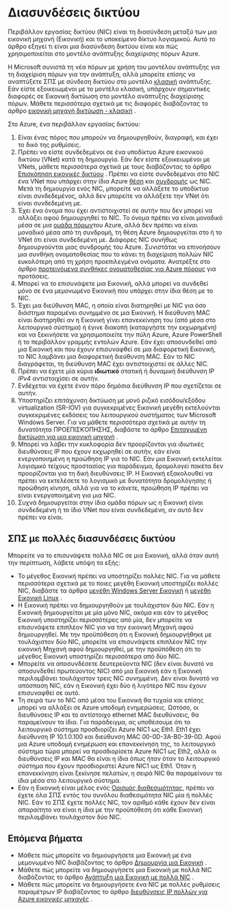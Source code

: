 <properties 
   pageTitle="Δίκτυο διασυνδέσεων | Microsoft Azure"
   description="Μάθετε περισσότερα σχετικά με διασυνδέσεις Azure δικτύου στη Διαχείριση Azure πόρων."
   services="virtual-network"
   documentationCenter="na"
   authors="jimdial"
   manager="carmonm"
   editor=""
   tags="azure-resource-manager"
/>
<tags 
   ms.service="virtual-network"
   ms.devlang="na"
   ms.topic="article"
   ms.tgt_pltfrm="na"
   ms.workload="infrastructure-services"
   ms.date="09/23/2016"
   ms.author="jdial" />

# <a name="network-interfaces"></a>Διασυνδέσεις δικτύου

Περιβάλλον εργασίας δικτύου (NIC) είναι τη διασύνδεση μεταξύ των μια εικονική μηχανή (Εικονική) και το υποκείμενο δίκτυο λογισμικού. Αυτό το άρθρο εξηγεί τι είναι μια διασύνδεση δικτύου είναι και πώς χρησιμοποιείται στο μοντέλο ανάπτυξης διαχείρισης πόρων Azure.

Η Microsoft συνιστά τη νέα πόρων με χρήση του μοντέλου ανάπτυξης για τη διαχείριση πόρων για την ανάπτυξη, αλλά μπορείτε επίσης να αναπτύξετε ΣΠΣ με σύνδεση δικτύου στο μοντέλο [κλασική](virtual-network-ip-addresses-overview-classic.md) ανάπτυξης. Εάν είστε εξοικειωμένοι με το μοντέλο κλασική, υπάρχουν σημαντικές διαφορές σε Εικονική δικτύωση στο μοντέλο ανάπτυξης διαχείρισης πόρων. Μάθετε περισσότερα σχετικά με τις διαφορές διαβάζοντας το άρθρο [εικονική μηχανή δικτύωση - κλασική](virtual-network-ip-addresses-overview-classic.md#differences-between-resource-manager-and-classic-deployments) .

Στο Azure, ένα περιβάλλον εργασίας δικτύου:

1. Είναι ένας πόρος που μπορούν να δημιουργηθούν, διαγραφή, και έχει το δικό της ρυθμίσεις.
2. Πρέπει να είστε συνδεδεμένοι σε ένα υποδίκτυο Azure εικονικού δικτύου (VNet) κατά τη δημιουργία. Εάν δεν είστε εξοικειωμένοι με VNets, μάθετε περισσότερα σχετικά με τους διαβάζοντας το άρθρο [Επισκόπηση εικονικές δικτύου](virtual-networks-overview.md) . Πρέπει να είστε συνδεδεμένοι στο NIC ένα VNet που υπάρχει στην ίδια Azure [θέση](https://azure.microsoft.com/regions) και [συνδρομής](../azure-glossary-cloud-terminology.md#subscription) ως NIC. Μετά τη δημιουργία ενός NIC, μπορείτε να αλλάξετε το υποδίκτυο είναι συνδεδεμένος, αλλά δεν μπορείτε να αλλάξετε την VNet ότι είναι συνδεδεμένη με.
3. Έχει ένα όνομα που έχει αντιστοιχιστεί σε αυτήν που δεν μπορεί να αλλάξει αφού δημιουργηθεί το NIC. Το όνομα πρέπει να είναι μοναδικό μέσα σε μια [ομάδα πόρων](../azure-resource-manager/resource-group-overview.md#resource-groups)του Azure, αλλά δεν πρέπει να είναι μοναδικό μέσα από τη συνδρομή, τη θέση Azure δημιουργείται στο ή το VNet ότι είναι συνδεδεμένη με. Διάφορες NIC συνήθως δημιουργούνται μιας συνδρομής του Azure. Συνιστάται να επινοήσουν μια συνθήκη ονοματοθεσίας που το κάνει τη διαχείριση πολλών NIC ευκολότερη από τη χρήση προεπιλεγμένα ονόματα. Ανατρέξτε στο άρθρο [προτεινόμενα συνθήκες ονοματοθεσίας για Azure πόρους](../guidance/guidance-naming-conventions.md) για προτάσεις.
4. Μπορεί να το επισυνάψετε μια Εικονική, αλλά μπορεί να συνδεθεί μόνο σε ένα μεμονωμένο Εικονική που υπάρχει στην ίδια θέση με το NIC.
5. Έχει μια διεύθυνση MAC, η οποία είναι διατηρηθεί με NIC για όσο διάστημα παραμένει συνημμένο σε μια Εικονική. Η διεύθυνση MAC είναι διατηρηθεί αν η Εικονική γίνει επανεκκίνηση του (από μέσα στο λειτουργικό σύστημα) ή έγινε διακοπή (καταργήστε την εκχωρημένη) και να ξεκινήσετε να χρησιμοποιείτε την πύλη Azure, Azure PowerShell ή το περιβάλλον γραμμής εντολών Azure. Εάν έχει αποσυνδεθεί από μια Εικονική και που έχουν επισυναφθεί σε μια διαφορετική Εικονική, το NIC λαμβάνει μια διαφορετική διεύθυνση MAC. Εάν το NIC διαγράφεται, τη διεύθυνση MAC έχει αντιστοιχιστεί σε άλλες NIC.
6. Πρέπει να έχετε μία κύρια **ιδιωτικό** στατική ή δυναμική διεύθυνση IP *IPv4* αντιστοιχίσει σε αυτήν.
8. Ενδέχεται να έχετε έναν πόρο δημόσια διεύθυνση IP που σχετίζεται σε αυτήν.
9. Υποστηρίζει επιτάχυνση δικτύωση με μονό ριζικό εισόδου/εξόδου virtualization (SR-IOV) για συγκεκριμένες Εικονική μεγέθη εκτελούνται συγκεκριμένες εκδόσεις του λειτουργικού συστήματος των Microsoft Windows Server. Για να μάθετε περισσότερα σχετικά με αυτήν τη δυνατότητα ΠΡΟΕΠΙΣΚΌΠΗΣΗΣ, διαβάστε το άρθρο [Επιταχυμένη δικτύωση για μια εικονική μηχανή](virtual-network-accelerated-networking-powershell.md) .
10. Μπορεί να λάβει την κυκλοφορία δεν προορίζονται για ιδιωτικές διευθύνσεις IP που έχουν εκχωρηθεί σε αυτήν, εάν είναι ενεργοποιημένη η προώθηση IP για το NIC. Εάν μια Εικονική εκτελείται λογισμικό τείχους προστασίας για παράδειγμα, δρομολογεί πακέτα δεν προορίζονται για τη δική διευθύνσεις IP. Η Εικονική εξακολουθεί να πρέπει να εκτελέσετε το λογισμικό με δυνατότητα δρομολόγησης ή προώθηση κίνηση, αλλά για να το κάνετε, προώθηση IP πρέπει να είναι ενεργοποιημένη για μια NIC.
11. Συχνά δημιουργείται στην ίδια ομάδα πόρων ως η Εικονική είναι συνδεδεμένη ή το ίδιο VNet που είναι συνδεδεμένη, αν αυτό δεν πρέπει να είναι.

## <a name="vms-with-multiple-network-interfaces"></a>ΣΠΣ με πολλές διασυνδέσεις δικτύου

Μπορείτε να το επισυνάψετε πολλά NIC σε μια Εικονική, αλλά όταν αυτή την περίπτωση, λάβετε υπόψη τα εξής:  

- Το μέγεθος Εικονική πρέπει να υποστηρίζει πολλές NIC. Για να μάθετε περισσότερα σχετικά με το ποιες μεγέθη Εικονική υποστηρίζει πολλές NIC, διαβάστε τα άρθρα [μεγέθη Windows Server Εικονική](../virtual-machines/virtual-machines-windows-sizes.md) ή [μεγέθη Εικονική Linux](../virtual-machines/virtual-machines-linux-sizes.md) .   
- Η Εικονική πρέπει να δημιουργηθούν με τουλάχιστον δύο NIC. Εάν η Εικονική δημιουργείται με μία μόνο NIC, ακόμα και εάν το μέγεθος Εικονική υποστηρίζει περισσότερες από μία, δεν μπορείτε να επισυνάψετε επιπλέον NIC για να την εικονική Μηχανή αφού δημιουργηθεί. Με την προϋπόθεση ότι η Εικονική δημιουργήθηκε με τουλάχιστον δύο NIC, μπορείτε να επισυνάψετε επιπλέον NIC την εικονική Μηχανή αφού δημιουργηθεί, με την προϋπόθεση ότι το μέγεθος Εικονική υποστηρίζει περισσότερα από δύο NIC.  
- Μπορείτε να αποσυνδέσετε δευτερεύοντα NIC (δεν είναι δυνατό να αποσυνδεθεί πρωτεύοντος NIC) από μια Εικονική εάν η Εικονική περιλαμβάνει τουλάχιστον τρεις NIC συνημμένη. Δεν είναι δυνατό να απόσπαση NIC, εάν η Εικονική έχει δύο ή λιγότερο NIC που έχουν επισυναφθεί σε αυτό.  
- Τη σειρά των το NIC από μέσα του Εικονική θα τυχαία και επίσης μπορεί να αλλάξει σε Azure υποδομή ενημερώσεις. Ωστόσο, οι διευθύνσεις IP και το αντίστοιχο ethernet MAC διευθύνσεις, θα παραμείνουν τα ίδια. Για παράδειγμα, ας υποθέσουμε ότι το λειτουργικό σύστημα προσδιορίζει Azure NIC1 ως Eth1. Eth1 έχει διεύθυνση IP 10.1.0.100 και διεύθυνση MAC 00-0D-3A-B0-39-0D. Αφού μια Azure υποδομή ενημέρωση και επανεκκίνηση της, το λειτουργικό σύστημα τώρα μπορεί να προσδιορίσετε Azure NIC1 ως Eth2, αλλά οι διευθύνσεις IP και MAC θα είναι η ίδια όπως ήταν όταν το λειτουργικό σύστημα που έχουν προσδιοριστεί Azure NIC1 ως Eth1. Όταν η επανεκκίνηση είναι ξεκίνησε πελατών, η σειρά NIC θα παραμείνουν τα ίδια μέσα στο λειτουργικό σύστημα.  
- Εάν η Εικονική είναι μέλος ενός [Ορισμός διαθεσιμότητας](../azure-glossary-cloud-terminology.md#availability-set), πρέπει να έχετε όλα ΣΠΣ εντός του συνόλου διαθεσιμότητα NIC μία ή πολλές NIC. Εάν το ΣΠΣ έχετε πολλές NIC, τον αριθμό κάθε έχουν δεν είναι απαραίτητο να είναι η ίδια με την προϋπόθεση ότι κάθε Εικονική περιλαμβάνει τουλάχιστον δύο NIC.

## <a name="next-steps"></a>Επόμενα βήματα

- Μάθετε πώς μπορείτε να δημιουργήσετε μια Εικονική με ένα μεμονωμένο NIC διαβάζοντας το άρθρο [Δημιουργία μια Εικονική](../virtual-machines/virtual-machines-windows-hero-tutorial.md) .
- Μάθετε πώς μπορείτε να δημιουργήσετε μια Εικονική με πολλά NIC διαβάζοντας το άρθρο [Ανάπτυξη μια Εικονική με πολλά NIC](virtual-network-deploy-multinic-arm-ps.md) .
- Μάθετε πώς μπορείτε να δημιουργήσετε ένα NIC με πολλές ρυθμίσεις παραμέτρων IP διαβάζοντας το άρθρο [διευθύνσεις IP πολλών για Azure εικονικές μηχανές](virtual-network-multiple-ip-addresses-powershell.md) .
